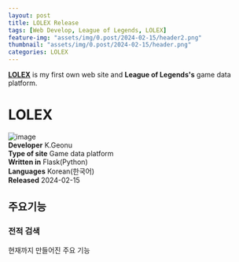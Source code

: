 ```yaml
---
layout: post
title: LOLEX Release
tags: [Web Develop, League of Legends, LOLEX]
feature-img: "assets/img/0.post/2024-02-15/header2.png"
thumbnail: "assets/img/0.post/2024-02-15/header.png"
categories: LOLEX
---
```


[**LOLEX**](http://ko-web.com/lolex) is my first own web site and **League of Legends's** game data platform. <br>


# **LOLEX**
![image](https://github.com/KoderWiki/koderwiki.github.io/assets/153072257/5e825442-e85a-4b68-8311-42cb03d4d0eb) <br>
**Developer**    K.Geonu <br>
**Type of site**    Game data platform <br>
**Written in**    Flask(Python) <br>
**Languages**    Korean(한국어) <br>
**Released**    2024-02-15 <br>





## 주요기능

### 전적 검색

현재까지 만들어진 주요 기능
